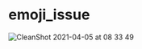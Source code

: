 # emoji_issue

![CleanShot 2021-04-05 at 08 33 49](https://user-images.githubusercontent.com/1283/113574288-c29e3980-95e9-11eb-930d-a94b3f3fc064.gif)

